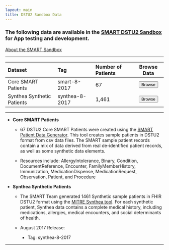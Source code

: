 ```yaml
---
layout: main
title: DSTU2 Sandbox Data
---
```


### The following data are available in the [SMART DSTU2 Sandbox](https://sandbox.smarthealthit.org/smartdstu2) for App testing and development.
[About the SMART Sandbox](http://docs.smarthealthit.org/sandbox/)

 ---
 
 | Dataset|Tag|Number of Patients| Browse Data|
| :-------------|:--------|:-------|:--------:|
| Core SMART Patients |smart-8-2017 |67  |<button href="#" class="open-picker" data-tags="smart-8-2017" data-stu="r2">Browse</button>|
| Synthea Synthetic Patients | synthea-8-2017 |1,461 |<button href="#" class="open-picker" data-tags="synthea-8-2017" data-stu="r2">Browse</button>|


---

 
* **Core SMART Patients** 
  * 67 DSTU2 Core SMART Patients were created using the [SMART Patient Data Generator](https://github.com/smart-on-fhir/sample-patients). This tool creates sample patients in DSTU2 format from csv data files. The SMART sample patient records contain a mix of data derived from real de-identified patient records, as well as some synthetic data elements. 
  
  * Resources include: AllergyIntolerance, Binary, Condition, DocumentReference, Encounter, FamilyMemberHistory, Immunization, MedicationDispense, MedicationRequest, Observation, Patient, and Procedure

* **Synthea Synthetic Patients** 
  * The SMART Team generated 1461 Synthetic sample patients in FHIR DSTU2 format using the [MITRE Synthea tool](https://synthetichealth.github.io/synthea/). For each synthetic patient, Synthea data contains a complete medical history, including medications, allergies, medical encounters, and social determinants of health. 
  
  * August 2017 Release:
    * Tag: synthea-8-2017
 

---
<!-- 
 View the SMART FHIR DSTU2 Data Dashboard: [http://docs.smarthealthit.org/fhir-server-dashboard/?file=data-dstu2.json](http://docs.smarthealthit.org/fhir-server-dashboard/?file=data-dstu2.json)
-->
